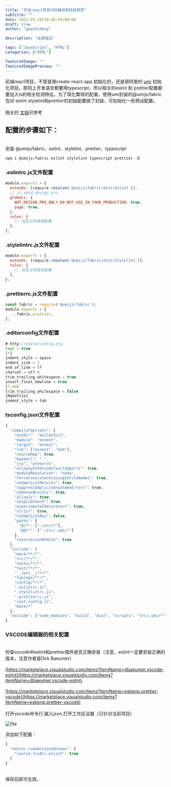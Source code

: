 ```yaml
---
title: "开发react项目代码格式和校验规范"
subtitle: ""
date: 2021-03-16T10:48:45+08:00
draft: true
author: "gaozhidong"

description: "这是描述"

tags: ["JavaScript", "HTML"]
categories: ["HTML"]

featuredImage: ""
featuredImagePreview: ""
---
```


<!--more-->

前端react项目，不管是用create-react-app 初始化的，还是用阿里的 [umi](https://umijs.org/zh-CN/docs) 初始化项目，原则上开发语言都要用typescript，所以相关的eslint 和 prettier配置都要加入ts的相关检测特征。为了简化繁琐的配置，使用umi封装的@umijs/fabric 包对 eslint stylelint和prettier的初始配置做了封装，可初始化一些预设配置。<br />
<br />相关的 [文档](https://github.com/umijs/fabric)可参考<br />

<a name="oSNOG"></a>
## 配置的步骤如下：

<br />安装 @umijs/fabric、eslint、stylelint、prettier、typescript
```javascript
npm i @umijs/fabric eslint stylelint typescript prettier -D
```
<a name="yy2Xe"></a>
###  .eslintrc.js文件配置
```javascript
module.exports = {
  extends: [require.resolve('@umijs/fabric/dist/eslint')],
  // in antd-design-pro
  globals: {
    ANT_DESIGN_PRO_ONLY_DO_NOT_USE_IN_YOUR_PRODUCTION: true,
    page: true,
  },
  rules: {
    // 自定义的其他配置
  },
};
```
<a name="r3VY7"></a>
### .stylelintrc.js文件配置
```javascript
module.exports = {
  extends: [require.resolve('@umijs/fabric/dist/stylelint')],
  rules: {
    // 自定义的其他配置
  },
};
```
<a name="WNFnL"></a>
### .prettierrc.js文件配置
```javascript
const fabric = require('@umijs/fabric');
module.exports = {
  ...fabric.prettier,
};
```
<a name="nbwAb"></a>
### .editorconfig文件配置
```javascript
# http://editorconfig.org
root = true
[*]
indent_style = space
indent_size = 2
end_of_line = lf
charset = utf-8
trim_trailing_whitespace = true
insert_final_newline = true
[*.md]
trim_trailing_whitespace = false
[Makefile]
indent_style = tab
```
<a name="HBAnO"></a>
### tsconfig.json文件配置
```javascript
{
  "compilerOptions": {
    "outDir": "build/dist",
    "module": "esnext",
    "target": "esnext",
    "lib": ["esnext", "dom"],
    "sourceMap": true,
    "baseUrl": ".",
    "jsx": "preserve",
    "allowSyntheticDefaultImports": true,
    "moduleResolution": "node",
    "forceConsistentCasingInFileNames": true,
    "noImplicitReturns": true,
    "suppressImplicitAnyIndexErrors": true,
    "noUnusedLocals": true,
    "allowJs": true,
    "skipLibCheck": true,
    "experimentalDecorators": true,
    "strict": true,
    "noImplicitAny": false,
    "paths": {
      "@/*": ["./src/*"],
      "@@/*": ["./src/.umi/*"]
    },
    "resolveJsonModule": true
  },
  "include": [
    "mock/**/*",
    "src/**/*",
    "tests/**/*",
    "test/**/*",
    "__test__/**/*",
    "typings/**/*",
    "config/**/*",
    ".eslintrc.js",
    ".stylelintrc.js",
    ".prettierrc.js",
    "jest.config.js",
    "mock/*"
  ],
  "exclude": ["node_modules", "build", "dist", "scripts", "src/.umi/*", "webpack", "jest"]
}
```
<a name="NJA13"></a>
### VSCODE编辑器的相关配置

<br />检查vscode中eslint和prettier插件是否正确安装（注意，eslint一定要安装正确的版本，注意作者是Dirk Baeumer)<br />
<br />[https://marketplace.visualstudio.com/items?itemName=dbaeumer.vscode-eslint](https://marketplace.visualstudio.com/items?itemName=dbaeumer.vscode-eslint)<br />
<br />[https://marketplace.visualstudio.com/items?itemName=esbenp.prettier-vscode](https://marketplace.visualstudio.com/items?itemName=esbenp.prettier-vscode)<br />
<br />打开vscode命令行,输入json,打开工作区设置（只针对当前项目）<br />

![file](/images/2021-1.png)

添加如下配置：
```javascript
{
  "editor.codeActionsOnSave": {
  	"source.fixAll.eslint": true
  }
}
```

<br />保存后即可生效。<br />

